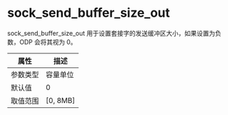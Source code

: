 # sock_send_buffer_size_out

sock_send_buffer_size_out 用于设置套接字的发送缓冲区大小，如果设置为负数，ODP 会将其视为 0。

|  属性    | 描述     |
|----------|---------|
| 参数类型 |   容量单位      |
| 默认值   | 0     |
| 取值范围 | [0, 8MB] |
